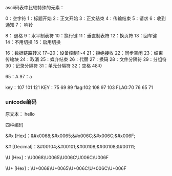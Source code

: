 ascii码表中比较特殊的元素：

0：空字符 1：标题开始 2：正文开始 3：正文结束 4：传输结束 5：请求  6：收到通知 7： 响铃 

8： 退格 9：水平制表符 10：换行键 11：垂直制表符 12：换页符 13：回车键 14：不用切换 15：启用切换

16：数据链路转义 17~20：设备控制1~4 21：拒绝接收 22：同步空闲 23：结束传输块 24：取消 25：媒介结束 26：代替 27：换码 28：文件分隔符 29：分组符 30：记录分隔符 31：单元分隔符 32：空格 48:0

65：A  97：a

key：107 101 121 KEY：75 69 89 flag:102 108 97 103 FLAG:70 76 65 71

### unicode编码

原文本： hello

四种编码

&#x [Hex]：\&#x0068;\&#x0065;\&#x006C;\&#x006C;\&#x006F;

&# [Decimal]：\&#00104;\&#00101;\&#00108;\&#00108;\&#00111;

\U [Hex]：\U0068\U0065\U006C\U006C\U006F

\U+ [Hex]：\U+0068\U+0065\U+006C\U+006C\U+006F